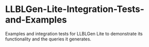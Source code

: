 LLBLGen-Lite-Integration-Tests-and-Examples
===========================================

Examples and integration tests for LLBLGen Lite to demonstrate its functionality and the queries it generates.
